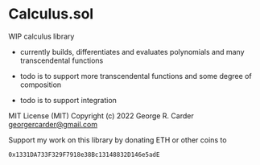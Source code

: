 # Calculus.sol

WIP calculus library

- currently builds, differentiates and evaluates polynomials and many transcendental functions

- todo is to support more transcendental functions and some degree of composition

- todo is to support integration

MIT License (MIT) Copyright (c) 2022 George R. Carder georgercarder@gmail.com

Support my work on this library by donating ETH or other coins to

`0x1331DA733F329F7918e38Bc13148832D146e5adE`
